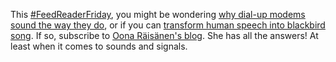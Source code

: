 ---
---

This [#FeedReaderFriday](/search-space/?q=%23FeedReaderFriday), you might be wondering [why dial-up modems sound the way they do](https://www.windytan.com/2012/11/the-sound-of-dialup-pictured.html), or if you can [transform human speech into blackbird song](https://www.windytan.com/2021/03/speech-to-birdsong-conversion.html). If so, subscribe to [Oona Räisänen's blog](https://www.windytan.com/p/about.html). She has all the answers! At least when it comes to sounds and signals.
